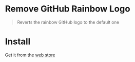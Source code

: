 Remove GitHub Rainbow Logo
===

> Reverts the rainbow GitHub logo to the default one

Install
===

Get it from the [web store]()
